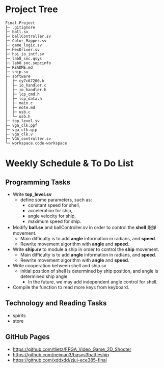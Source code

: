 # Project Tree
```
Final-Project                   
├─ .gitignore                   
├─ ball.sv                      
├─ ballController.sv            
├─ Color_Mapper.sv              
├─ game_logic.sv                
├─ HexDriver.sv                 
├─ hpi_io_intf.sv               
├─ lab8_soc.qsys                
├─ lab8_soc.sopcinfo            
├─ README.md                    
├─ ship.sv                      
├─ software                     
│  ├─ cy7c67200.h               
│  ├─ io_handler.c              
│  ├─ io_handler.h              
│  ├─ lcp_cmd.h                 
│  ├─ lcp_data.h                
│  ├─ main.c                    
│  ├─ note.md                   
│  ├─ usb.c                     
│  └─ usb.h                     
├─ top_level.sv                 
├─ vga_clk.ppf                  
├─ vga_clk.qip                  
├─ vga_clk.v                    
├─ VGA_controller.sv            
└─ workspace.code-workspace     

```

# Weekly Schedule & To Do List

## Programming Tasks
- Write **top_level.sv**
  - define some parameters, such as:
    - constant speed for shell, 
    - acceleration for ship, 
    - angle velocity for ship, 
    - maximum speed for ship.
- Modify **ball.sv** and ballController.sv in order to control the **shell** 炮弹 movement.
  - Main difficulty is to add **angle** information in radians, and **speed**.
  - Rewrite movement algorithm with **angle** and **speed**.
- Write **ship.sv** to module a ship in order to control the **ship** movement.
  - Main difficulty is to add **angle** information in radians, and **speed**.
  - Rewrite movement algorithm with **angle** and **speed**.
- Write cooperation between shell and ship.sv
  - initial position of shell is determined by ship position, and angle is determined ship angle.
    - In the future, we may add independent angle control for shell.
- Compile the function to read more keys from keyboard.

## Technology and Reading Tasks
- spirits
- store

## GitHub Pages
- https://github.com/tlietz/FPGA_Video_Game_2D_Shooter
- https://github.com/neiman3/basys3battleship
- https://github.com/xddxdd/zjui-ece385-final